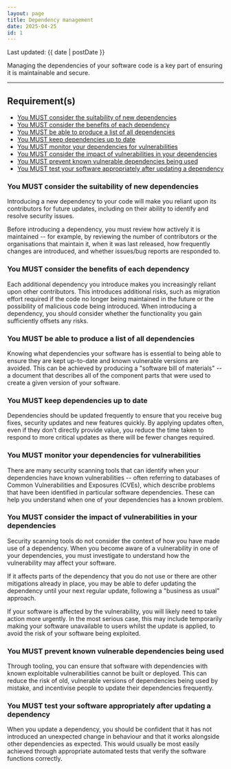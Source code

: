 ```yaml
---
layout: page
title: Dependency management
date: 2025-04-25
id: 1
---
```


<p class="govuk-body-s">
Last updated: {{ date | postDate }}
</p>

<p class="govuk-body-l">
Managing the dependencies of your software code is a key part of ensuring it is maintainable and secure.
</p>

<hr class="govuk-section-break--l govuk-section-break--visible">

## Requirement(s)
- [You MUST consider the suitability of new dependencies](#you-must-consider-the-suitability-of-new-dependencies)
- [You MUST consider the benefits of each dependency](#you-must-consider-the-benefits-of-each-dependency)
- [You MUST be able to produce a list of all dependencies](#you-must-be-able-to-produce-a-list-of-all-dependencies)
- [You MUST keep dependencies up to date](#you-must-keep-dependencies-up-to-date)
- [You MUST monitor your dependencies for vulnerabilities](#you-must-monitor-your-dependencies-for-vulnerabilities)
- [You MUST consider the impact of vulnerabilities in your dependencies](#you-must-consider-the-impact-of-vulnerabilities-in-your-dependencies)
- [You MUST prevent known vulnerable dependencies being used](#you-must-prevent-known-vulnerable-dependencies-being-used)
- [You MUST test your software appropriately after updating a dependency](#you-must-test-your-software-appropriately-after-updating-a-dependency)

### You MUST consider the suitability of new dependencies

Introducing a new dependency to your code will make you reliant upon its contributors for future updates, including on their ability to identify and resolve security issues.

Before introducing a dependency, you must review how actively it is maintained -- for example, by reviewing the number of contributors or the organisations that maintain it, when it was last released, how frequently changes are introduced, and whether issues/bug reports are responded to.

### You MUST consider the benefits of each dependency

Each additional dependency you introduce makes you increasingly reliant upon other contributors. This introduces additional risks, such as migration effort required if the code no longer being maintained in the future or the possibility of malicious code being introduced. When introducing a dependency, you should consider whether the functionality you gain sufficiently offsets any risks.

### You MUST be able to produce a list of all dependencies

Knowing what dependencies your software has is essential to being able to ensure they are kept up-to-date and known vulnerable versions are avoided. This can be achieved by producing a "software bill of materials" -- a document that describes all of the component parts that were used to create a given version of your software.

### You MUST keep dependencies up to date

Dependencies should be updated frequently to ensure that you receive bug fixes, security updates and new features quickly. By applying updates often, even if they don't directly provide value, you reduce the time taken to respond to more critical updates as there will be fewer changes required.

### You MUST monitor your dependencies for vulnerabilities

There are many security scanning tools that can identify when your dependencies have known vulnerabilities -- often referring to databases of Common Vulnerabilities and Exposures (CVEs), which describe problems that have been identified in particular software dependencies. These can help you understand when one of your dependencies has a known problem.

### You MUST consider the impact of vulnerabilities in your dependencies

Security scanning tools do not consider the context of how you have made use of a dependency. When you become aware of a vulnerability in one of your dependencies, you must investigate to understand how the vulnerability may affect your software.

If it affects parts of the dependency that you do not use or there are other mitigations already in place, you may be able to defer updating the dependency until your next regular update, following a "business as usual" approach.

If your software is affected by the vulnerability, you will likely need to take action more urgently. In the most serious case, this may include temporarily making your software unavailable to users whilst the update is applied, to avoid the risk of your software being exploited.

### You MUST prevent known vulnerable dependencies being used

Through tooling, you can ensure that software with dependencies with known exploitable vulnerabilities cannot be built or deployed. This can reduce the risk of old, vulnerable versions of dependencies being used by mistake, and incentivise people to update their dependencies frequently.

### You MUST test your software appropriately after updating a dependency

When you update a dependency, you should be confident that it has not introduced an unexpected change in behaviour and that it works alongside other dependencies as expected. This would usually be most easily achieved through appropriate automated tests that verify the software functions correctly.
